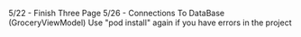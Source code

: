 5/22 - Finish Three Page
5/26 - Connections To DataBase (GroceryViewModel)
Use "pod install" again if you have errors in the project
